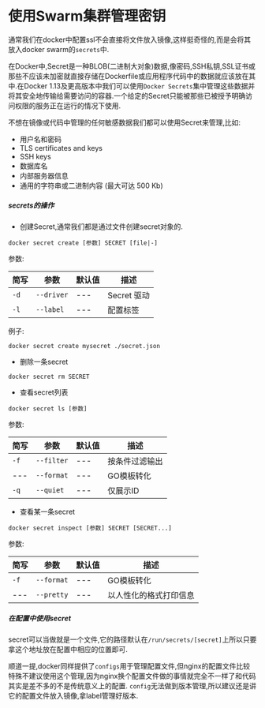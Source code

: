 # 使用Swarm集群管理密钥

通常我们在docker中配置ssl不会直接将文件放入镜像,这样挺奇怪的,而是会将其放入docker swarm的`secrets`中.

在Docker中,Secret是一种BLOB(二进制大对象)数据,像密码,SSH私钥,SSL证书或那些不应该未加密就直接存储在Dockerfile或应用程序代码中的数据就应该放在其中.在Docker 1.13及更高版本中我们可以使用`Docker Secrets`集中管理这些数据并将其安全地传输给需要访问的容器.一个给定的Secret只能被那些已被授予明确访问权限的服务正在运行的情况下使用.

不想在镜像或代码中管理的任何敏感数据我们都可以使用Secret来管理,比如:

+ 用户名和密码
+ TLS certificates and keys
+ SSH keys
+ 数据库名
+ 内部服务器信息
+ 通用的字符串或二进制内容 (最大可达 500 Kb)

##### secrets的操作

+ 创建Secret,通常我们都是通过文件创建secret对象的.

```shell
docker secret create [参数] SECRET [file|-]
```

参数:

| 简写 | 参数       | 默认值 | 描述        |
| ---- | ---------- | ------ | ----------- |
| `-d` | `--driver` | ---    | Secret 驱动 |
| `-l` | `--label`  | ---    | 配置标签    |

例子:

```shell
docker secret create mysecret ./secret.json
```

+ 删除一条secret

```shell
docker secret rm SECRET
```

+ 查看secret列表

```shell
docker secret ls [参数]
```

参数:

| 简写 | 参数       | 默认值 | 描述           |
| ---- | ---------- | ------ | -------------- |
| `-f` | `--filter` | ---    | 按条件过滤输出 |
| ---  | `--format` | ---    | GO模板转化     |
| `-q` | `--quiet`  | ---    | 仅展示ID       |

+ 查看某一条secret

```shell
docker secret inspect [参数] SECRET [SECRET...]
```

参数:

| 简写 | 参数       | 默认值 | 描述                   |
| ---- | ---------- | ------ | ---------------------- |
| `-f` | `--format` | ---    | GO模板转化             |
| ---  | `--pretty` | ---    | 以人性化的格式打印信息 |

##### 在配置中使用secret

secret可以当做就是一个文件,它的路径默认在`/run/secrets/[secret]`上所以只要拿这个地址放在配置中相应的位置即可.

顺道一提,docker同样提供了`configs`用于管理配置文件,但nginx的配置文件比较特殊不建议使用这个管理,因为nginx换个配置文件做的事情就完全不一样了和代码其实是差不多的不是传统意义上的配置.
`config`无法做到版本管理,所以建议还是讲它的配置文件放入镜像,拿label管理好版本.